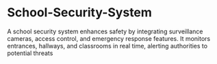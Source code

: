 # School-Security-System
A school security system enhances safety by integrating surveillance cameras, access control, and emergency response features. It monitors entrances, hallways, and classrooms in real time, alerting authorities to potential threats
